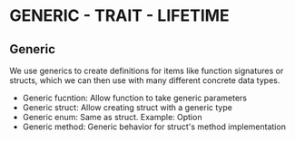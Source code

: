 # GENERIC - TRAIT - LIFETIME 

## Generic 
We use generics to create definitions for items like function signatures or structs, which we can then use with many different concrete data types.

- Generic fucntion: Allow function to take generic parameters 
- Generic struct: Allow creating struct with a generic type 
- Generic enum: Same as struct. Example: Option<T>
- Generic method: Generic behavior for struct's method implementation